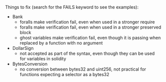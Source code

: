 Things to fix (search for the FAILS keyword to see the examples):

- Bank
  - foralls make verification fail, even when used in a stronger require
  - foralls make verification fail, even when used in a stronger preserved block
  - ghost variables make verification fail, even though it is passing when replaced by a function with no argument
- DollarSign
  - not accepted as part of the syntax, even though they can be used for variables in solidity
- BytesConversion
  - no conversion between bytes32 and uint256, not practical for functions expecting a selector as a bytes32
